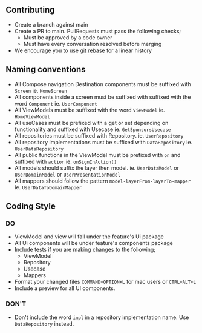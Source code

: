 ## Contributing

- Create a branch against main
- Create a PR to main. PullRequests must pass the following checks;
    * Must be approved by a code owner
    * Must have every conversation resolved before merging
- We encourage you to use [git rebase](https://www.atlassian.com/git/tutorials/rewriting-history/git-rebase#:~:text=What%20is%20git%20rebase%3F,of%20a%20feature%20branching%20workflow.) for a linear history


## Naming conventions
- All Compose navigation Destination components must be suffixed with `Screen` ie. `HomeScreen`
- All components inside a screen must be suffixed with suffixed with the word `Component` ie. `UserComponent`
- All ViewModels must be suffixed with the word `ViewModel` ie. `HomeViewModel`
- All useCases must be prefixed with a get or set depending on functionality and suffixed with Usecase ie. `GetSponsorsUsecase`
- All repositories must be suffixed with Repository. ie. `UserRepository`
- All repository implementations must be suffixed with `DataRepository` ie. `UserDataRepository`
- All public functions in the ViewModel must be prefixed with `on` and suffixed with `action` ie. `onSignInAction()`
- All models should suffix the layer then model. ie. `UserDataModel` or `UserDomainModel` or `UserPresentationModel`
- All mappers should follow the pattern `model-layerFrom-layerTo-mapper` ie. `UserDataToDomainMapper`


## Coding Style
### DO
- ViewModel and view will fall under the feature's Ui package
- All Ui components will be under feature's components package
- Include tests if you are making changes to the following;
    - ViewModel
    - Repository
    - Usecase
    - Mappers
- Format your changed files `COMMAND+OPTION+L` for mac users or `CTRL+ALT+L`
- Include a preview for all UI components.

### DON'T
- Don't include the word `impl` in a repository implementation name. Use `DataRepository` instead.
